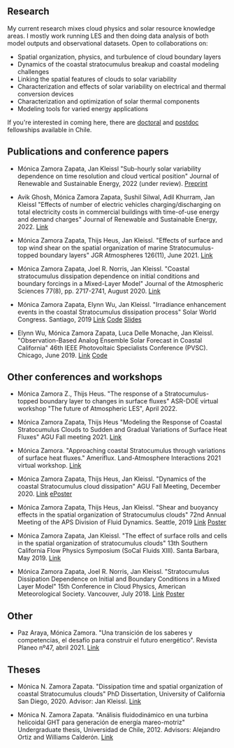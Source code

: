 ## Research
My current research mixes cloud physics and solar resource knowledge areas. I mostly work running LES and then doing data analysis of both model outputs and observational datasets. Open to collaborations on:
* Spatial organization, physics, and turbulence of cloud boundary layers
* Dynamics of the coastal stratocumulus breakup and coastal modeling challenges
* Linking the spatial features of clouds to solar variability
* Characterization and effects of solar variability on electrical and thermal conversion devices
* Characterization and optimization of solar thermal components
* Modeling tools for varied energy applications

If you're interested in coming here, there are [doctoral](https://www.anid.cl/capital-humano/doctorado-nacional/) and [postdoc](https://www.anid.cl/proyectos-de-investigacion/fondecyt-postdoctorado/) fellowships available in Chile.

## Publications and conference papers
* Mónica Zamora Zapata, Jan Kleissl
"Sub-hourly solar variability dependence on time resolution and cloud vertical position"
Journal of Renewable and Sustainable Energy, 2022 (under review).
[Preprint](preprints/subhourly_preprint.pdf)

* Avik Ghosh, Mónica Zamora Zapata, Sushil Silwal, Adil Khurram, Jan Kleissl
"Effects of number of electric vehicles charging/discharging on total electricity costs in commercial buildings with time-of-use energy and demand charges"
Journal of Renewable and Sustainable Energy, 2022. [Link](https://doi.org/10.1063/5.0086924)

* Mónica Zamora Zapata, Thijs Heus, Jan Kleissl. 
"Effects of surface and top wind shear on the spatial organization of marine Stratocumulus-topped boundary layers"
JGR Atmospheres 126(11), June 2021.
[Link](https://doi.org/10.1029/2020JD034162)

* Mónica Zamora Zapata, Joel R. Norris, Jan Kleissl.
"Coastal stratocumulus dissipation dependence on initial conditions and boundary forcings in a Mixed-Layer Model"
Journal of the Atmospheric Sciences 77(8), pp. 2717-2741, August 2020.
[Link](https://doi.org/10.1175/JAS-D-19-0254.1)

* Mónica Zamora Zapata, Elynn Wu, Jan Kleissl.
 "Irradiance enhancement events in the coastal Stratocumulus dissipation process"
 Solar World Congress. Santiago, 2019 
 [Link](http://proceedings.ises.org/paper/swc2019/swc2019-0199-ZamoraZapata.pdf) <!---10.18086/swc.2019.42.13-->
 [Code](https://github.com/mzamora/Sc-Enhancement)
 [Slides](https://doi.org/10.6084/m9.figshare.10304846.v1)

* Elynn Wu, Mónica Zamora Zapata, Luca Delle Monache, Jan Kleissl. 
 "Observation-Based Analog Ensemble Solar Forecast in Coastal California" 
 46th IEEE Photovoltaic Specialists Conference (PVSC). Chicago, June 2019.
 [Link](https://ieeexplore.ieee.org/abstract/document/8980546/)
 [Code](https://github.com/elynnwu/Obs_AnEn)

## Other conferences and workshops
* Mónica Zamora Z., Thijs Heus. "The response of a Stratocumulus-topped boundary layer to changes in surface fluxes"
ASR-DOE virtual workshop "The future of Atmospheric LES", April 2022.

* Mónica Zamora Zapata, Thijs Heus
"Modeling the Response of Coastal Stratocumulus Clouds to Sudden and Gradual Variations of Surface Heat Fluxes"
AGU Fall meeting 2021.
[Link](https://doi.org/10.1002/essoar.10509467.1)

* Mónica Zamora. "Approaching coastal Stratocumulus through variations of surface heat fluxes."
Ameriflux. Land-Atmosphere Interactions 2021 virtual workshop. [Link](https://ameriflux.lbl.gov/community/ameriflux-meetings-workshops/land-atmosphere-interaction-workshop-overview/)

* Mónica Zamora Zapata, Thijs Heus, Jan Kleissl. 
"Dynamics of the coastal Stratocumulus cloud dissipation"
AGU Fall Meeting, December 2020.
[Link](https://agu.confex.com/agu/fm20/prelim.cgi/Paper/687317)
[ePoster](https://agu2020fallmeeting-agu.ipostersessions.com/Default.aspx?s=00-64-CA-02-0D-63-4C-7F-29-75-C3-DD-7C-E1-72-EB)

* Mónica Zamora Zapata, Thijs Heus, Jan Kleissl.
 "Shear and buoyancy effects in the spatial organization of Stratocumulus clouds"
 72nd Annual Meeting of the APS Division of Fluid Dynamics. Seattle, 2019 
 [Link](https://meetings.aps.org/Meeting/DFD19/Session/M02.28)
 [Poster](https://doi.org/10.6084/m9.figshare.8044628.v1)

* Mónica Zamora Zapata, Jan Kleissl.
 "The effect of surface rolls and cells in the spatial organization of stratocumulus clouds"
 13th Southern California Flow Physics Symposium (SoCal Fluids XIII). Santa Barbara, May 2019.
 [Link](https://sites.google.com/view/socalfluids2019/home)

* Mónica Zamora Zapata, Joel R. Norris, Jan Kleissl.
"Stratocumulus Dissipation Dependence on Initial and Boundary Conditions in a Mixed Layer Model"
15th Conference in Cloud Physics, American Meteorological Society. Vancouver, July 2018.
[Link](https://ams.confex.com/ams/15CLOUD15ATRAD/webprogram/Paper347012.html)
[Poster](https://doi.org/10.6084/m9.figshare.10305326.v1)

## Other
* Paz Araya, Mónica Zamora. "Una transición de los saberes y competencias, el desafío para construir el futuro energético". Revista Planeo nº47, abril 2021. [Link](http://revistaplaneo.cl/2021/04/08/una-transicion-de-los-saberes-y-competencias-el-desafio-para-construir-el-futuro-energetico/)

## Theses
* Mónica N. Zamora Zapata. 
"Dissipation time and spatial organization of coastal Stratocumulus clouds"
PhD Dissertation, University of California San Diego, 2020. Advisor: Jan Kleissl.
[Link](https://escholarship.org/uc/item/1hh0f7s8)

* Mónica N. Zamora Zapata. 
"Análisis fluidodinámico en una turbina helicoidal GHT para generación de energía mareo-motriz"
Undergraduate thesis, Universidad de Chile, 2012. Advisors: Alejandro Ortiz and Williams Calderón.
[Link](http://repositorio.uchile.cl/handle/2250/111293)
